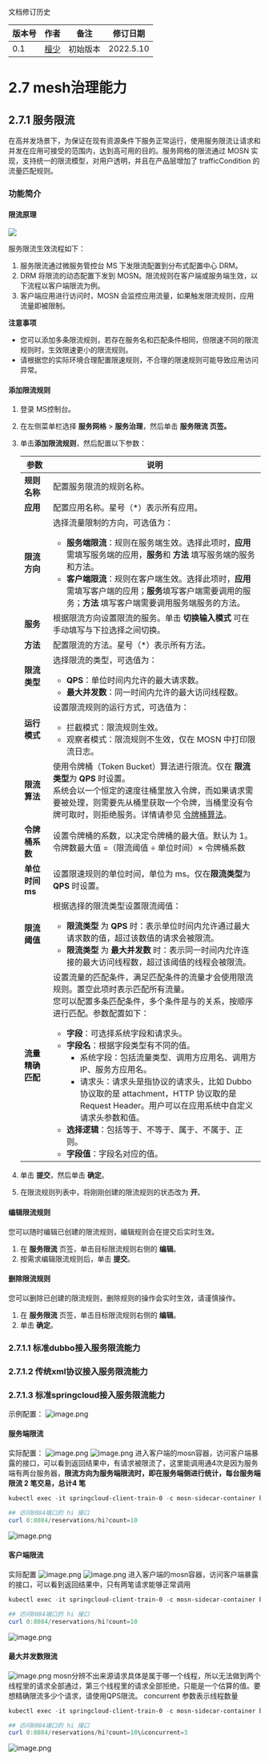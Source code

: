 文档修订历史

| 版本号 | 作者                               | 备注     | 修订日期      |
|-----|----------------------------------| -------- |-----------|
| 0.1 | [檀少](https://github.com/Tanc010) | 初始版本 | 2022.5.10 |

<a name="RLhuA"></a>
# 2.7 mesh治理能力
<a name="RLhuB"></a>
## 2.7.1 服务限流
在高并发场景下，为保证在现有资源条件下服务正常运行，使用服务限流让请求和并发在应用可接受的范围内，达到高可用的目的。服务网格的限流通过 MOSN 实现，支持统一的限流模型，对用户透明，并且在产品层增加了 trafficCondition 的流量匹配规则。
<a name="RLhuC"></a>
### 功能简介
<a name="RLhuD"></a>
#### 限流原理
![](./images/ratelimit-theory.png)

服务限流生效流程如下：

1. 服务限流通过微服务管控台 MS 下发限流配置到分布式配置中心 DRM。
1. DRM 将限流的动态配置下发到 MOSN。限流规则在客户端或服务端生效，以下流程以客户端限流为例。
1. 客户端应用进行访问时，MOSN 会监控应用流量，如果触发限流规则，应用流量即被限制。

**注意事项**

- 您可以添加多条限流规则，若存在服务名和匹配条件相同，但限速不同的限流规则时，生效限速更小的限流规则。
- 请根据您的实际环境合理配置限速规则，不合理的限速规则可能导致应用访问异常。

<a name="RLhuE"></a>
#### 添加限流规则

1. 登录 MS控制台。
1. 在左侧菜单栏选择 **服务网格** > **服务治理**，然后单击 **服务限流 **页签**。**
1. 单击**添加限流规则**，然后配置以下参数：
   
   | **参数** | **说明** |
   | --- | --- |
   | **规则名称** | 配置服务限流的规则名称。 |
   | **应用** | 配置应用名称。星号（*）表示所有应用。 |
   | **限流方向** | 选择流量限制的方向，可选值为：<ul><li> **服务端限流**：规则在服务端生效。选择此项时，**应用**需填写服务端的应用，**服务**和 **方法** 填写服务端的服务和方法。<li> **客户端限流**：规则在客户端生效。选择此项时，**应用**需填写客户端的应用；**服务**填写客户端需要调用的服务；**方法** 填写客户端需要调用服务端服务的方法。
      | **服务** | 根据限流方向设置限流的服务。单击 **切换输入模式** 可在手动填写与下拉选择之间切换。 |
      | **方法** | 配置限流的方法。星号（*）表示所有方法。 |
      | **限流类型** | 选择限流的类型，可选值为：<ul><li> **QPS**：单位时间内允许的最大请求数。<li>**最大并发数**：同一时间内允许的最大访问线程数。|
      | **运行模式** | 设置限流规则的运行方式，可选值为：<ul><li> 拦截模式：限流规则生效。<li> 观察者模式：限流规则不生效，仅在 MOSN 中打印限流日志。|
      | **限流算法** | 使用令牌桶（Token Bucket）算法进行限流。仅在 **限流类型**为 **QPS** 时设置。<br>系统会以一个恒定的速度往桶里放入令牌，而如果请求需要被处理，则需要先从桶里获取一个令牌，当桶里没有令牌可取时，则拒绝服务。详情请参见 [令牌桶算法](https://help.aliyun.com/document_detail/149952.htm#h2-u4EE4u724Cu6876u7B97u6CD52)。 |
      | **令牌桶系数** | 设置令牌桶的系数，以决定令牌桶的最大值。默认为 1。<br>令牌数最大值 =（限流阈值 ÷ 单位时间）× 令牌桶系数 |
      | **单位时间 ms** | 设置限速规则的单位时间，单位为 ms。仅在**限流类型**为 **QPS** 时设置。 |
      | **限流阈值** | 根据选择的限流类型设置限流阈值：<ul><li> **限流类型** 为 **QPS** 时：表示单位时间内允许通过最大请求数的值，超过该数值的请求会被限流。<li>**限流类型** 为 **最大并发数** 时：表示同一时间内允许连接的最大访问线程数，超过该阈值的线程会被限流。|
      | **流量精确匹配** | 设置流量的匹配条件，满足匹配条件的流量才会使用限流规则。置空此项时表示匹配所有流量。<br>您可以配置多条匹配条件，多个条件是与的关系，按顺序进行匹配。参数配置如下：<ul><li> **字段**：可选择系统字段和请求头。<li> **字段名**：根据字段类型有不同的值。 <ul><li>系统字段：包括流量类型、调用方应用名、调用方 IP、服务方应用名。 <li>请求头：请求头是指协议的请求头，比如 Dubbo 协议取的是 attachment，HTTP 协议取的是 Request Header。用户可以在应用系统中自定义请求头参数和值。</ul><li>**选择逻辑**：包括等于、不等于、属于、不属于、正则。<li>**字段值**：字段名对应的值。|

4. 单击 **提交**，然后单击 **确定**。
4. 在限流规则列表中，将刚刚创建的限流规则的状态改为 **开**。

<a name="RLhuF"></a>
#### 编辑限流规则
您可以随时编辑已创建的限流规则，编辑规则会在提交后实时生效。

1. 在 **服务限流** 页签，单击目标限流规则右侧的 **编辑**。
1. 按需求编辑限流规则后，单击 **提交**。

<a name="RLhuG"></a>
#### 删除限流规则
您可以删除已创建的限流规则，删除规则的操作会实时生效，请谨慎操作。

1. 在 **服务限流** 页签，单击目标限流规则右侧的 **编辑**。
1. 单击 **确定**。

<a name="RLhuH"></a>
### 2.7.1.1 标准dubbo接入服务限流能力

<a name="RLhuI"></a>
### 2.7.1.2 传统xml协议接入服务限流能力

<a name="RLhuJ"></a>
### 2.7.1.3 标准springcloud接入服务限流能力
示例配置：
![image.png](./images/ratelimit-config.png)
<a name="RLhuK"></a>
#### 服务端限流
实际配置：
![image.png](./images/ratelimit-server-config-1.png)
![image.png](./images/ratelimit-server-config-2.png)
进入客户端的mosn容器，访问客户端暴露的接口，可以看到返回结果中，有请求被限流了，这里能调用通4次是因为服务端有两台服务器，**限流方向为服务端限流时，即在服务端侧进行统计，每台服务端限流 2 笔交易，总计4 笔**
```powershell
kubectl exec -it springcloud-client-train-0 -c mosn-sidecar-container bash

## 访问8084端口的 hi 接口
curl 0:8084/reservations/hi?count=10
```
![image.png](./images/ratelimit-service-config-caller.png)
<a name="RLhuL"></a>
#### 客户端限流
实际配置
![image.png](./images/ratelimit-client-config-1.png)
![image.png](./images/ratelimit-client-config-2.png)
进入客户端的mosn容器，访问客户端暴露的接口，可以看到返回结果中，只有两笔请求能够正常调用
```powershell
kubectl exec -it springcloud-client-train-0 -c mosn-sidecar-container bash

## 访问8084端口的 hi 接口
curl 0:8084/reservations/hi?count=10
```
![image.png](./images/ratelimt-client-config-caller.png)
<a name="RLhuM"></a>
#### 最大并发数限流
![image.png](./images/ratelimit-client-config-concurrent.png)
mosn分辨不出来源请求具体是属于哪一个线程，所以无法做到两个线程里的请求全部通过，第三个线程里的请求全部拒绝，只能是一个估算的值。要想精确限流多少个请求，请使用QPS限流。
concurrent 参数表示线程数量
```powershell
kubectl exec -it springcloud-client-train-0 -c mosn-sidecar-container bash

## 访问8084端口的 hi 接口
curl 0:8084/reservations/hi?count=10\&concurrent=3
```
![image.png](./images/ratelimit-client-config-concurrent-caller.png)